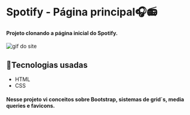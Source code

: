 # Spotify - Página principal🎧📻

#### Projeto clonando a página inicial do Spotify.

<img src="gif-pag.gif" alt="gif do site">

## 🧠Tecnologias usadas
- HTML
- CSS

#### Nesse projeto vi conceitos sobre Bootstrap, sistemas de grid´s, media queries e favicons.